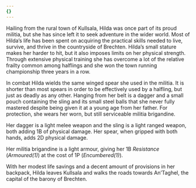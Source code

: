 ```yaml
---
{}
---
```

   
Hailing from the rural town of Kullsala, Hilda was once part of its proud militia, but she has since left it to seek adventure in the wider world. Most of Hilda’s life has been spent on acquiring the practical skills needed to live, survive, and thrive in the countryside of Brechten. Hilda’s small stature makes her harder to hit, but it also imposes limits on her physical strength. Through extensive physical training she has overcome a lot of the relative frailty common among halflings and she won the town running championship three years in a row.    
   
In combat Hilda wields the same winged spear she used in the militia. It is shorter than most spears in order to be effectively used by a halfling, but just as deadly as any other. Hanging from her belt is a dagger and a small pouch containing the sling and its small steel balls that she never fully mastered despite being given it at a young age from her father. For protection, she wears her worn, but still serviceable militia brigandine.   
   
Her dagger is a light melee weapon and the sling is a light ranged weapon, both adding 1B of physical damage. Her spear, when gripped with both hands, adds 2D physical damage.   
   
Her militia brigandine is a light armour, giving her 1B *Resistance* (*Armoured(1)*) at the cost of 1P (_Encumbered(1)_).   
   
With her modest life savings and a decent amount of provisions in her backpack, Hilda leaves Kullsala and walks the roads towards An’Taghel, the capital of the barony of Brechten.